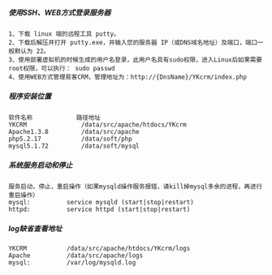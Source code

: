 ##### 使用SSH、WEB方式登录服务器
    1、下载 linux 端的远程工具 putty。 
	2、下载后解压并打开 putty.exe，并输入您的服务器 IP（或DNS域名地址）及端口，端口一般默认为 22。
	3、使用部署虚拟机的时候生成的用户名登录，此用户名具有sudo权限，进入Linux后如果需要root权限，可以执行： sudo passwd
	4、使用WEB方式管理易客CRM，管理地址为：http://{DnsName}/YKcrm/index.php

##### 程序安装位置

	软件名称 			路径地址 
	YKCRM 			    /data/src/apache/htdocs/YKcrm
	Apache1.3.8 		/data/src/apache 
	php5.2.17 			/data/soft/php
	mysql5.1.72			/data/soft/mysql 

##### 系统服务启动和停止

	服务启动，停止，重启操作（如果mysqld操作服务报错，请kill掉mysql多余的进程，再进行重启操作）
	mysql:          service mysqld (start|stop|restart) 
	httpd:          service httpd (start|stop|restart)

##### log缺省查看地址

    YKCRM 			/data/src/apache/htdocs/YKcrm/logs
    Apache          /data/src/apache/logs
	mysql:          /var/log/mysqld.log
